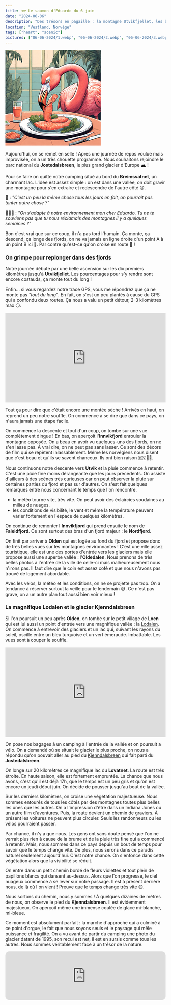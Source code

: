 ```yaml
---
title: 🐟 Le saumon d'Eduardo du 6 juin
date: "2024-06-06"
description: "Des trésors en pagaille : la montagne Utvikfjellet, les bras du Nordfjord, la vallée Lodalen et le glacier Kjenndalsbreen !"
location: "Vestland, Norvège"
tags: ["heart", "scenic"]
pictures: ["06-06-2024/1.webp", "06-06-2024/2.webp", "06-06-2024/3.webp", "06-06-2024/4.webp", "06-06-2024/5.webp", "06-06-2024/6.webp", "06-06-2024/7.webp", "06-06-2024/8.webp", "06-06-2024/9.webp", "06-06-2024/10.webp", "06-06-2024/11.webp", "06-06-2024/12.webp", "06-06-2024/13.webp"]
---
```


![Saumon d'Eduardo](../saumon_eduardo.png)

Aujourd'hui, on se remet en selle ! Après une journée de repos voulue mais improvisée, on a un très chouette programme. Nous souhaitons rejoindre le parc national du **Jostedalsbreen**, le plus grand glacier d'Europe 🏔️ ! 

Pour se faire on quitte notre camping situé au bord du **Breimsvatnet**, un charmant lac. L'idée est assez simple : on est dans une vallée, on doit gravir une montagne pour s'en extraire et redescendre de l'autre côté 😉.

🦩 : *"C'est un peu la même chose tous les jours en fait, on pourrait pas tenter autre chose ?"*

💁🏼‍♂️ : *"On s'adapte à notre environnement mon cher Eduardo. Tu ne te souviens pas que tu nous réclamais des montagnes il y a quelques semaines ?"*

Bon c'est vrai que sur ce coup, il n'a pas tord l'humain. Ça monte, ça descend, ça longe des fjords, on ne va jamais en ligne droite d'un point A à un point B ici 🤔. Par contre qu'est-ce qu'on croise en route 🤩 !

### On grimpe pour replonger dans des fjords

Notre journée débute par une belle ascension sur les dix premiers kilomètres jusqu'à **Utvikfjellet**. Les pourcentages pour s'y rendre sont encore costauds, ça monte tout du long !

Enfin... si vous regardez notre trace GPS, vous me répondrez que ça ne monte pas *"tout du long"*. En fait, on s'est un peu plantés à cause du GPS qui a confondu deux routes. Ça nous a valu un petit détour, 2-3 kilomètres max 😏.

<div style="width: 100%; height: 0; position: relative; padding-bottom: 56%;"><iframe src="https://giphy.com/embed/GyoDb07kd4SsDfZIJG" style="top: 0; left: 0; width: 100%; height: 100%; position: absolute; border: 0;" allowfullscreen scrolling="no" allow="encrypted-media;" class="giphy-embed"></iframe></div>

Tout ça pour dire que c'était encore une montée sèche ! Arrivés en haut, on reprend un peu notre souffle. On commence à se dire que dans ce pays, on n'aura jamais une étape facile.

On commence la descente et tout d'un coup, on tombe sur une vue complètement dingue ! En bas, on aperçoit l'**Innvikfjord** enrouler la montagne opposée. On a beau en avoir vu quelques-uns des fjords, on ne s'en lasse pas. À vrai dire, on ne peut pas sans lasser. Ce sont des décors de film qui se répètent inlassablement. Même les norvégiens nous disent que c'est beau et qu'ils se savent chanceux. Ils ont bien raison 🇧🇻👍🏼.

Nous continuons notre descente vers **Utvik** et la pluie commence à retentir. C'est une pluie fine moins dérangeante que les jours précédents. On assiste d'ailleurs à des scènes très curieuses car on peut observer la pluie sur certaines parties du fjord et pas sur d'autres. On s'est fait quelques remarques entre nous concernant le temps que l'on rencontre.

- la météo tourne vite, très vite. On peut avoir des éclaircies soudaines au milieu de nuages.
- les conditions de visibilité, le vent et même la température peuvent varier fortement en l'espace de quelques kilomètres.

On continue de remonter l'**Innvikfjord** qui prend ensuite le nom de **Faleidfjord**. Ce sont surtout des bras d'un fjord majeur : le **Nordfjord**.

On finit par arriver à **Olden** qui est logée au fond du fjord et propose donc de très belles vues sur les montagnes environnantes ! C'est une ville assez touristique, elle est une des portes d'entrée vers les glaciers mais elle propose aussi une superbe vallée : l'**Oldedalen**. Nous prenons de très belles photos à l'entrée de la ville de celle-ci mais malheureusement nous n'irons pas. Il faut dire que le coin est assez coté et que nous n'avons pas trouvé de logement abordable.

Avec les vélos, la météo et les conditions, on ne se projette pas trop. On a tendance à réserver surtout la veille pour le lendemain 😅. Ce n'est pas grave, on a un autre plan tout aussi bien voir mieux !

### La magnifique Lodalen et le glacier Kjenndalsbreen 
Si l'on poursuit un peu après **Olden**, on tombe sur le petit village de **Loen** qui est lui aussi un point d'entrée vers une magnifique vallée : la [Lodalen](https://www.visitnorway.fr/listings/lodalen/212249/). On commence à entrevoir des glaciers et un lac qui, suivant les rayons du soleil, oscille entre un bleu turquoise et un vert émeraude. Imbattable. Les vues sont à couper le souffle.

<div style="width: 100%; height: 0; position: relative; padding-bottom: 56%;"><iframe src="https://giphy.com/embed/uwIKg3USQdPR3I0efD" style="top: 0; left: 0; width: 100%; height: 100%; position: absolute; border: 0;" allowfullscreen scrolling="no" allow="encrypted-media;" class="giphy-embed"></iframe></div>

On pose nos bagages à un camping à l'entrée de la vallée et on poursuit a vélo. On a demandé où se situait le glacier le plus proche, on nous a répondu qu'on pouvait aller au pied du [Kjenndalsbreen](https://www.visitnorway.fr/listings/kjenndalsbreen/212250/) qui fait parti du **Jostedalsbreen**.

On longe sur 20 kilomètres ce magnifique lac du **Lovatnet**. La route est très étroite. En haute saison, elle est fortement empruntée. La chance que nous avons, c'est qu'il est déjà 17h, que le temps est un peu gris et qu'on est encore un jeudi début juin. On décide de pousser jusqu'au bout de la vallée. 

Sur les derniers kilomètres, on croise une végétation majestueuse. Nous sommes entourés de tous les côtés par des montagnes toutes plus belles les unes que les autres. On a l'impression d'être dans un Indiana Jones ou un autre film d'aventures. Puis, la route devient un chemin de graviers. À présent les voitures ne peuvent plus circuler. Seuls les randonneurs ou les vélos pourraient passer.

Par chance, il n'y a que nous. Les gens ont sans doute pensé que l'on ne verrait plus rien à cause de la brume et de la pluie très fine qui a commencé à retentir. Mais, nous sommes dans ce pays depuis un bout de temps pour savoir que le temps change vite. De plus, nous serons dans ce paradis naturel seulement aujourd'hui. C'est notre chance. On s'enfonce dans cette végétation alors que la visibilité se réduit.

On entre dans un petit chemin bordé de fleurs violettes et tout plein de papillons blancs qui dansent au-dessus. Alors que l'on progresse, le ciel nuageux commence à se lever sur notre passage. Il est à présent derrière nous, de là où l'on vient ! Preuve que le temps change très vite 😉.

Nous sortons du chemin, nous y sommes ! À quelques dizaines de mètres de nous, on observe le pied du **Kjenndalsbreen**. Il est évidemment majestueux. On aperçoit même une immense coulée de glace mi-blanche, mi-bleue.

Ce moment est absolument parfait : la marche d'approche qui a culminé à ce point d'orgue, le fait que nous soyons seuls et le paysage qui mêle puissance et fragilité. On a vu avant de partir du camping une photo du glacier datant de 1995, son recul est net, il est en sursis comme tous les autres. Nous sommes véritablement face à un trésor de la nature. 

<iframe style="border-radius:12px" src="https://open.spotify.com/embed/track/55h7vJchibLdUkxdlX3fK7?utm_source=generator" width="100%" height="152" frameBorder="0" allow="autoplay; clipboard-write; encrypted-media; picture-in-picture" loading="lazy"></iframe>
